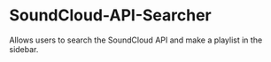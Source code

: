 # SoundCloud-API-Searcher
Allows users to search the SoundCloud API and make a playlist in the sidebar.


